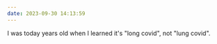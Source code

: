 ```yaml
---
date: 2023-09-30 14:13:59
---
```

I was today years old when I learned it's "long covid", not "lung covid".
